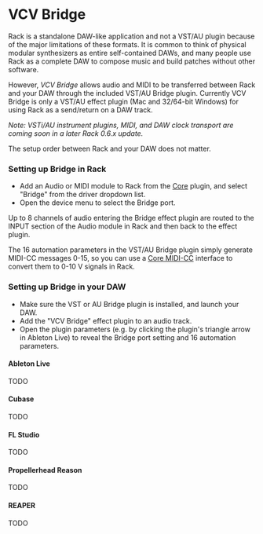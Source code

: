 # VCV Bridge

Rack is a standalone DAW-like application and not a VST/AU plugin because of the major limitations of these formats.
It is common to think of physical modular synthesizers as entire self-contained DAWs, and many people use Rack as a complete DAW to compose music and build patches without other software.

However, *VCV Bridge* allows audio and MIDI to be transferred between Rack and your DAW through the included VST/AU Bridge plugin.
Currently VCV Bridge is only a VST/AU effect plugin (Mac and 32/64-bit Windows) for using Rack as a send/return on a DAW track.

*Note: VSTi/AU instrument plugins, MIDI, and DAW clock transport are coming soon in a later Rack 0.6.x update.*

The setup order between Rack and your DAW does not matter.

### Setting up Bridge in Rack

- Add an Audio or MIDI module to Rack from the [Core](Core.md) plugin, and select "Bridge" from the driver dropdown list.
- Open the device menu to select the Bridge port.

Up to 8 channels of audio entering the Bridge effect plugin are routed to the INPUT section of the Audio module in Rack and then back to the effect plugin.

The 16 automation parameters in the VST/AU Bridge plugin simply generate MIDI-CC messages 0-15, so you can use a [Core MIDI-CC](Core.md#midi-cc) interface to convert them to 0-10 V signals in Rack.

### Setting up Bridge in your DAW

- Make sure the VST or AU Bridge plugin is installed, and launch your DAW.
- Add the "VCV Bridge" effect plugin to an audio track.
- Open the plugin parameters (e.g. by clicking the plugin's triangle arrow in Ableton Live) to reveal the Bridge port setting and 16 automation parameters.

#### Ableton Live
TODO

#### Cubase
TODO

#### FL Studio
TODO

#### Propellerhead Reason
TODO

#### REAPER
TODO
